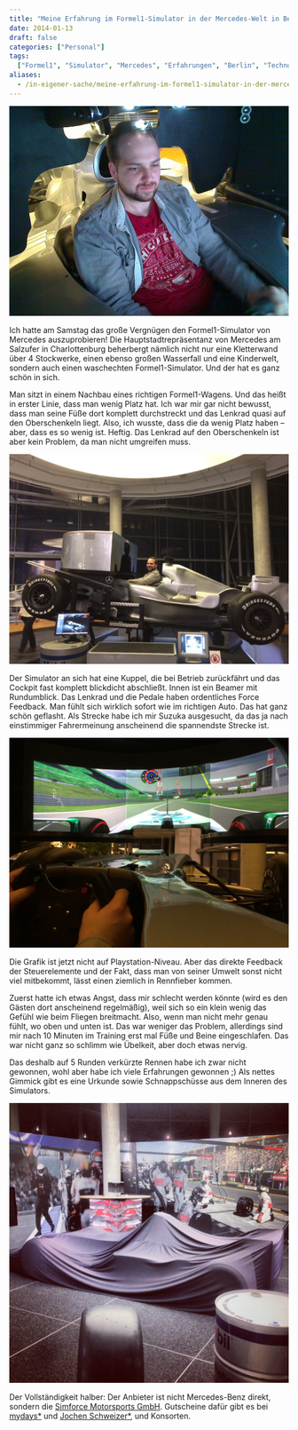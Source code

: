 ```yaml
---
title: "Meine Erfahrung im Formel1-Simulator in der Mercedes-Welt in Berlin."
date: 2014-01-13
draft: false
categories: ["Personal"]
tags:
  ["Formel1", "Simulator", "Mercedes", "Erfahrungen", "Berlin", "Technologie"]
aliases:
  - /in-eigener-sache/meine-erfahrung-im-formel1-simulator-in-der-mercedes-welt-in-berlin/348
---
```


![Formel1-Simulator](Picture-9026.jpg)

Ich hatte am Samstag das große Vergnügen den Formel1-Simulator von Mercedes auszuprobieren! Die Hauptstadtrepräsentanz von Mercedes am Salzufer in Charlottenburg beherbergt nämlich nicht nur eine Kletterwand über 4 Stockwerke, einen ebenso großen Wasserfall und eine Kinderwelt, sondern auch einen waschechten Formel1-Simulator. Und der hat es ganz schön in sich.

Man sitzt in einem Nachbau eines richtigen Formel1-Wagens. Und das heißt in erster Linie, dass man wenig Platz hat. Ich war mir gar nicht bewusst, dass man seine Füße dort komplett durchstreckt und das Lenkrad quasi auf den Oberschenkeln liegt. Also, ich wusste, dass die da wenig Platz haben – aber, dass es so wenig ist. Heftig. Das Lenkrad auf den Oberschenkeln ist aber kein Problem, da man nicht umgreifen muss.

![Simulator-Innenansicht](Foto-2-1.jpg)

Der Simulator an sich hat eine Kuppel, die bei Betrieb zurückfährt und das Cockpit fast komplett blickdicht abschließt. Innen ist ein Beamer mit Rundumblick. Das Lenkrad und die Pedale haben ordentliches Force Feedback. Man fühlt sich wirklich sofort wie im richtigen Auto. Das hat ganz schön geflasht. Als Strecke habe ich mir Suzuka ausgesucht, da das ja nach einstimmiger Fahrermeinung anscheinend die spannendste Strecke ist.

![Simulator-Innenansicht 2](Foto-3-1.jpg)

Die Grafik ist jetzt nicht auf Playstation-Niveau. Aber das direkte Feedback der Steuerelemente und der Fakt, dass man von seiner Umwelt sonst nicht viel mitbekommt, lässt einen ziemlich in Rennfieber kommen.

Zuerst hatte ich etwas Angst, dass mir schlecht werden könnte (wird es den Gästen dort anscheinend regelmäßig), weil sich so ein klein wenig das Gefühl wie beim Fliegen breitmacht. Also, wenn man nicht mehr genau fühlt, wo oben und unten ist. Das war weniger das Problem, allerdings sind mir nach 10 Minuten im Training erst mal Füße und Beine eingeschlafen. Das war nicht ganz so schlimm wie Übelkeit, aber doch etwas nervig.

Das deshalb auf 5 Runden verkürzte Rennen habe ich zwar nicht gewonnen, wohl aber habe ich viele Erfahrungen gewonnen ;) Als nettes Gimmick gibt es eine Urkunde sowie Schnappschüsse aus dem Inneren des Simulators.

![Erlebnisnachweis](Foto.jpg)

Der Vollständigkeit halber: Der Anbieter ist nicht Mercedes-Benz direkt, sondern die [Simforce Motorsports GmbH](http://www.simforce-motorsports.de/). Gutscheine dafür gibt es bei [mydays\*](http://ad.zanox.com/ppc/?26958594C62000252T&ULP=[[http://www.mydays.de/geschenkidee/formel1-simulator-fahren?utm_source=Zanox&utm_medium=Affiliation_Networks]]) und [Jochen Schweizer\*](http://ad.zanox.com/ppc/?26958916C99836775T&ULP=[[http://www.jochen-schweizer.de/geschenke-maenner/formel-1-simulator,default,pd.html?src=zanox]]), und Konsorten.
